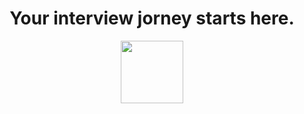<div align="center">
<h1>
Your interview jorney starts here.
</h1>
<img src="https://frontendlovers.dev/logo.svg" width="100"/>
</div>

